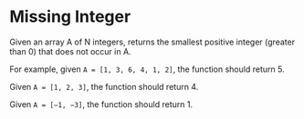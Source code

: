 # Missing Integer

Given an array A of N integers, returns the smallest positive integer (greater than 0) that does not occur in A.

For example, given `A = [1, 3, 6, 4, 1, 2]`, the function should return 5.

Given `A = [1, 2, 3]`, the function should return 4.

Given `A = [−1, −3]`, the function should return 1.